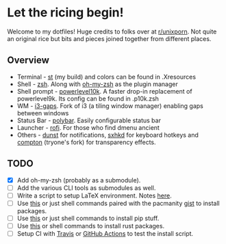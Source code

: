 # Let the ricing begin!

Welcome to my dotfiles! Huge credits to folks over at [r/unixporn](https://www.reddit.com/r/unixporn/). Not quite an original rice but bits and pieces joined together from different places.

## Overview

- Terminal - [st](https://github.com/PrayagS/st) (my build) and colors can be found in .Xresources
- Shell - [zsh](http://zsh.sourceforge.net/). Along with [oh-my-zsh](https://github.com/robbyrussell/oh-my-zsh) as the plugin manager
- Shell prompt - [powerlevel10k](https://github.com/romkatv/powerlevel10k). A faster drop-in replacement of powerlevel9k. Its config can be found in .p10k.zsh
- WM - [i3-gaps](https://github.com/Airblader/i3). Fork of i3 (a tiling window manager) enabling gaps between windows
- Status Bar - [polybar](https://github.com/polybar/polybar). Easily configurable status bar
- Launcher - [rofi](https://github.com/davatorium/rofi). For those who find dmenu ancient
- Others - [dunst](https://dunst-project.org/) for notifications, [sxhkd](https://github.com/baskerville/sxhkd) for keyboard hotkeys and [compton](https://github.com/tryone144/compton) (tryone's fork) for transparency effects.

## TODO

- [X] Add oh-my-zsh (probably as a submodule).
- [ ] Add the various CLI tools as submodules as well.
- [ ] Write a script to setup LaTeX environment. Notes [here](notes/Reinstalling%20LaTeX.md).
- [ ] Use [this](https://github.com/oxson/dotbot-yay) or just shell commands paired with the pacmanity [gist](https://gist.github.com/PrayagS/4a2f5dcb9b09be0bd6649c6a194560ac) to install packages.
- [ ] Use [this](https://github.com/sobolevn/dotbot-pip) or just shell commands to install pip stuff.
- [ ] Use [this](https://github.com/alexcormier/dotbot-rust) or shell commands to install rust packages.
- [ ] Setup CI with [Travis](https://travis-ci.com/getting_started) or [GitHub Actions](https://github.com/features/actions) to test the install script.
